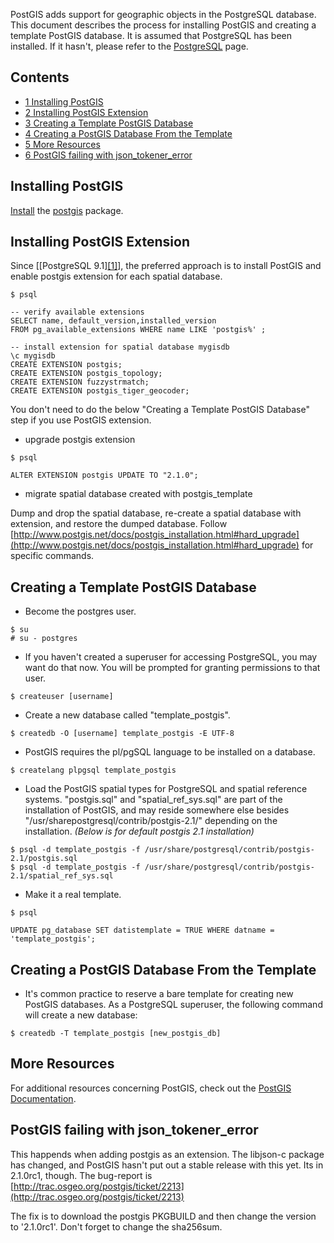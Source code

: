 PostGIS adds support for geographic objects in the PostgreSQL database. This document describes the process for installing PostGIS and creating a template PostGIS database. It is assumed that PostgreSQL has been installed. If it hasn't, please refer to the [PostgreSQL](/index.php/PostgreSQL "PostgreSQL") page.

## Contents

*   [1 Installing PostGIS](#Installing_PostGIS)
*   [2 Installing PostGIS Extension](#Installing_PostGIS_Extension)
*   [3 Creating a Template PostGIS Database](#Creating_a_Template_PostGIS_Database)
*   [4 Creating a PostGIS Database From the Template](#Creating_a_PostGIS_Database_From_the_Template)
*   [5 More Resources](#More_Resources)
*   [6 PostGIS failing with json_tokener_error](#PostGIS_failing_with_json_tokener_error)

## Installing PostGIS

[Install](/index.php/Install "Install") the [postgis](https://www.archlinux.org/packages/?name=postgis) package.

## Installing PostGIS Extension

Since [[PostgreSQL 9.1][[1]](http://postgis.net/docs/postgis_installation.html#make_install_postgis_extensions)], the preferred approach is to install PostGIS and enable postgis extension for each spatial database.

```
$ psql

-- verify available extensions
SELECT name, default_version,installed_version 
FROM pg_available_extensions WHERE name LIKE 'postgis%' ;

-- install extension for spatial database mygisdb
\c mygisdb
CREATE EXTENSION postgis;
CREATE EXTENSION postgis_topology;
CREATE EXTENSION fuzzystrmatch;
CREATE EXTENSION postgis_tiger_geocoder;

```

You don't need to do the below "Creating a Template PostGIS Database" step if you use PostGIS extension.

*   upgrade postgis extension

```
$ psql

ALTER EXTENSION postgis UPDATE TO "2.1.0";

```

*   migrate spatial database created with postgis_template

Dump and drop the spatial database, re-create a spatial database with extension, and restore the dumped database. Follow [http://www.postgis.net/docs/postgis_installation.html#hard_upgrade](http://www.postgis.net/docs/postgis_installation.html#hard_upgrade) for specific commands.

## Creating a Template PostGIS Database

*   Become the postgres user.

```
$ su
# su - postgres

```

*   If you haven't created a superuser for accessing PostgreSQL, you may want do that now. You will be prompted for granting permissions to that user.

```
$ createuser [username]

```

*   Create a new database called "template_postgis".

```
$ createdb -O [username] template_postgis -E UTF-8

```

*   PostGIS requires the pl/pgSQL language to be installed on a database.

```
$ createlang plpgsql template_postgis

```

*   Load the PostGIS spatial types for PostgreSQL and spatial reference systems. "postgis.sql" and "spatial_ref_sys.sql" are part of the installation of PostGIS, and may reside somewhere else besides "/usr/sharepostgresql/contrib/postgis-2.1/" depending on the installation. _(Below is for default postgis 2.1 installation)_

```
$ psql -d template_postgis -f /usr/share/postgresql/contrib/postgis-2.1/postgis.sql
$ psql -d template_postgis -f /usr/share/postgresql/contrib/postgis-2.1/spatial_ref_sys.sql

```

*   Make it a real template.

```
$ psql

UPDATE pg_database SET datistemplate = TRUE WHERE datname = 'template_postgis';

```

## Creating a PostGIS Database From the Template

*   It's common practice to reserve a bare template for creating new PostGIS databases. As a PostgreSQL superuser, the following command will create a new database:

```
$ createdb -T template_postgis [new_postgis_db]

```

## More Resources

For additional resources concerning PostGIS, check out the [PostGIS Documentation](http://postgis.refractions.net/documentation/).

## PostGIS failing with json_tokener_error

This happends when adding postgis as an extension. The libjson-c package has changed, and PostGIS hasn't put out a stable release with this yet. Its in 2.1.0rc1, though. The bug-report is [http://trac.osgeo.org/postgis/ticket/2213](http://trac.osgeo.org/postgis/ticket/2213)

The fix is to download the postgis PKGBUILD and then change the version to '2.1.0rc1'. Don't forget to change the sha256sum.